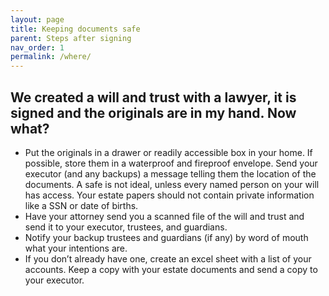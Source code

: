 ```yaml
---
layout: page
title: Keeping documents safe
parent: Steps after signing
nav_order: 1
permalink: /where/
---
```


<h2> We created a will and trust with a lawyer, it is signed and the originals are in my hand. Now what? </h2>

* Put the originals in a drawer or readily accessible box in your home. If possible, store them in a waterproof and fireproof envelope. Send your executor (and any backups) a message telling them the location of the documents. A safe is not ideal, unless every named person on your will has access. Your estate papers should not contain private information like a SSN or date of births. 
* Have your attorney send you a scanned file of the will and trust and send it to your executor, trustees, and guardians. 
* Notify your backup trustees and guardians (if any) by word of mouth what your intentions are. 
* If you don’t already have one, create an excel sheet with a list of your accounts. Keep a copy with your estate documents and send a copy to your executor. 
